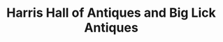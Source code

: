 ---
title: "Harris Hall of Antiques and Big Lick Antiques"
url: /roanoke/harris-hall-of-antiques-and-big-lick-antiques/
shop: antiques
---
